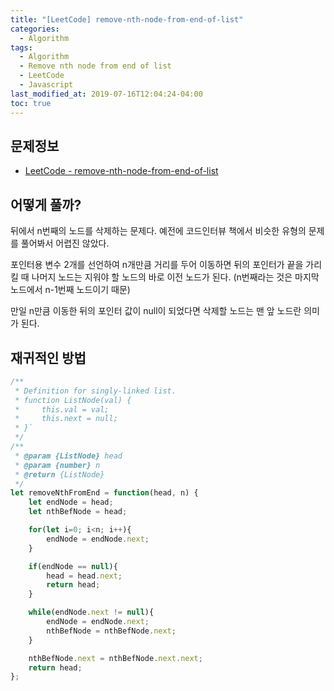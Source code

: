 ```yaml
---
title: "[LeetCode] remove-nth-node-from-end-of-list"
categories: 
  - Algorithm
tags:
  - Algorithm
  - Remove nth node from end of list
  - LeetCode
  - Javascript
last_modified_at: 2019-07-16T12:04:24-04:00
toc: true
---
```


문제정보
-
- [LeetCode - remove-nth-node-from-end-of-list](https://leetcode.com/problems/remove-nth-node-from-end-of-list)

어떻게 풀까?
-
뒤에서 n번째의 노드를 삭제하는 문제다.
예전에 코드인터뷰 책에서 비슷한 유형의 문제를 풀어봐서 어렵진 않았다.

포인터용 변수 2개를 선언하여 n개만큼 거리를 두어 이동하면
뒤의 포인터가 끝을 가리킬 때 나머지 노드는 지워야 할 노드의 바로 이전 노드가 된다.
(n번째라는 것은 마지막 노드에서 n-1번째 노드이기 때문)

만일 n만큼 이동한 뒤의 포인터 값이 null이 되었다면 삭제할 노드는 맨 앞 노드란 의미가 된다.


재귀적인 방법
-
~~~javascript
/**
 * Definition for singly-linked list.
 * function ListNode(val) {
 *     this.val = val;
 *     this.next = null;
 * }`
 */
/**
 * @param {ListNode} head
 * @param {number} n
 * @return {ListNode}
 */
let removeNthFromEnd = function(head, n) {
    let endNode = head;
    let nthBefNode = head;

    for(let i=0; i<n; i++){
        endNode = endNode.next;
    }

    if(endNode == null){
        head = head.next;
        return head;
    }

    while(endNode.next != null){
        endNode = endNode.next;
        nthBefNode = nthBefNode.next;
    }

    nthBefNode.next = nthBefNode.next.next;
    return head;
};
~~~